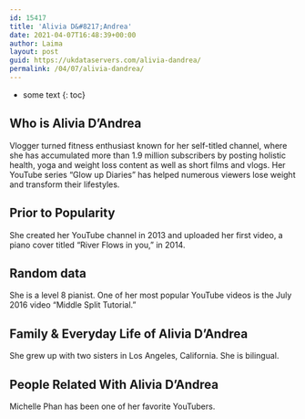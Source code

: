 ```yaml
---
id: 15417
title: 'Alivia D&#8217;Andrea'
date: 2021-04-07T16:48:39+00:00
author: Laima
layout: post
guid: https://ukdataservers.com/alivia-dandrea/
permalink: /04/07/alivia-dandrea/
---
```


* some text
{: toc}


## Who is Alivia D&#8217;Andrea
                  
                  
                  
Vlogger turned fitness enthusiast known for her self-titled channel, where she has accumulated more than 1.9 million subscribers by posting holistic health, yoga and weight loss content as well as short films and vlogs. Her YouTube series &#8220;Glow up Diaries&#8221; has helped numerous viewers lose weight and transform their lifestyles. 
                  
              
            
              
            
                
                
                
## Prior to Popularity
                  
                  
                  
She created her YouTube channel in 2013 and uploaded her first video, a piano cover titled &#8220;River Flows in you,&#8221; in 2014.
                  
              
            
              
            
                
                
                
## Random data
                  
                  
                  
She is a level 8 pianist. One of her most popular YouTube videos is the July 2016 video &#8220;Middle Split Tutorial.&#8221;
                  
              
            
              
            
                
                
                
## Family & Everyday Life of Alivia D&#8217;Andrea
                  
                  
                  
She grew up with two sisters in Los Angeles, California. She is bilingual.
                  
              
            
              
            
                
                
                
## People Related With Alivia D&#8217;Andrea
                  
                  
                  
Michelle Phan has been one of her favorite YouTubers.
                  
              
            
              
            
                
              
            
              
              
            
            
              
            
          
          
          
